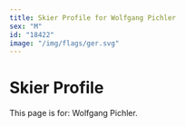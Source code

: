 ```yaml
---
title: Skier Profile for Wolfgang Pichler
sex: "M"
id: "18422"
image: "/img/flags/ger.svg" 
---
```


# Skier Profile

This page is for: Wolfgang Pichler.
    